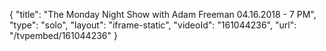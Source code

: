 {
    "title": "The Monday Night Show with Adam Freeman 04.16.2018 - 7 PM",
    "type": "solo",
    "layout": "iframe-static",
    "videoId": "161044236",
    "url": "\/tvpembed\/161044236"
}